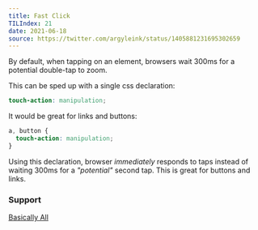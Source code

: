 ```yaml
---
title: Fast Click
TILIndex: 21
date: 2021-06-18
source: https://twitter.com/argyleink/status/1405881231695302659
---
```


By default, when tapping on an element, browsers wait 300ms for a potential double-tap to zoom.

This can be sped up with a single css declaration:
```scss
touch-action: manipulation;
```

It would be great for links and buttons:
```scss
a, button {
  touch-action: manipulation;
}
```

Using this declaration, browser _immediately_ responds to taps instead of waiting 300ms for a _"potential"_ second tap. This is great for buttons and links.

### Support
[Basically All](https://caniuse.com/mdn-css_properties_touch-action_manipulation)
